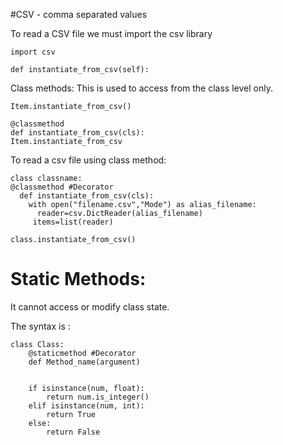 #CSV - comma separated values

To read a CSV file we must import the csv library
```
import csv
```

```
def instantiate_from_csv(self):
```
Class methods:
This is used to access from the class level only.
```
Item.instantiate_from_csv()
```

```
@classmethod
def instantiate_from_csv(cls):
Item.instantiate_from_csv
```

To read a csv file using class method:
```
class classname:
@classmethod #Decorator
  def instantiate_from_csv(cls):
    with open("filename.csv","Mode") as alias_filename:
      reader=csv.DictReader(alias_filename)
     items=list(reader)
     
class.instantiate_from_csv()
```

# Static Methods:

It cannot access or modify class state.

The syntax is :
```
class Class:
    @staticmethod #Decorator 
    def Method_name(argument) 
    
    
    if isinstance(num, float):  
        return num.is_integer()
    elif isinstance(num, int):
        return True
    else:
        return False
```
